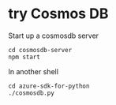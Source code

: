 # try Cosmos DB

Start up a cosmosdb server

    cd cosmosdb-server
    npm start

In another shell

    cd azure-sdk-for-python
    ./cosmosdb.py
